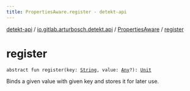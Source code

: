 ```yaml
---
title: PropertiesAware.register - detekt-api
---
```


[detekt-api](../../index.html) / [io.gitlab.arturbosch.detekt.api](../index.html) / [PropertiesAware](index.html) / [register](./register.html)

# register

`abstract fun register(key: `[`String`](https://kotlinlang.org/api/latest/jvm/stdlib/kotlin/-string/index.html)`, value: `[`Any`](https://kotlinlang.org/api/latest/jvm/stdlib/kotlin/-any/index.html)`?): `[`Unit`](https://kotlinlang.org/api/latest/jvm/stdlib/kotlin/-unit/index.html)

Binds a given value with given key and stores it for later use.

